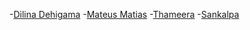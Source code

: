 -[Dilina Dehigama](https://github.com/dilinade)
-[Mateus Matias](https://github.com/UmMatias)
-[Thameera](https://github.com/thameera-lh)
-[Sankalpa](https://github.com/0sf)

